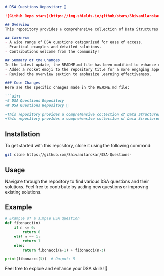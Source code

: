 ```markdown
# DSA Questions Repository 🚀

![GitHub Repo stars](https://img.shields.io/github/stars/Shivanilarokar/DSA-Questions-?style=social) ![GitHub forks](https://img.shields.io/github/forks/Shivanilarokar/DSA-Questions-?style=social)

## Overview
This repository provides a comprehensive collection of Data Structures and Algorithms (DSA) questions, along with solutions and explanations to help you learn effectively.

## Features
- A wide range of DSA questions categorized for ease of access.
- Practical examples and detailed solutions.
- Contributions welcome from the community!

## Summary of the Changes
In the latest update, the README.md file has been modified to enhance clarity and engagement. The following changes were made:
- Added a rocket emoji to the repository title for a more engaging appearance.
- Revised the overview section to emphasize learning effectiveness.
  
### Code Changes
Here are the specific changes made in the README.md file:

```diff
-# DSA Questions Repository
+# DSA Questions Repository 🚀

-This repository provides a comprehensive collection of Data Structures and Algorithms (DSA) questions aimed at helping both beginners and experienced developers enhance their understanding through practical examples and solutions.
+This repository provides a comprehensive collection of Data Structures and Algorithms (DSA) questions, along with solutions and explanations to help you learn effectively.
```

## Installation
To get started with this repository, clone it using the following command:

```bash
git clone https://github.com/Shivanilarokar/DSA-Questions-
```

## Usage
Navigate through the repository to find various DSA questions and their solutions. Feel free to contribute by adding new questions or improving existing solutions.

## Example
```python
# Example of a simple DSA question
def fibonacci(n):
    if n <= 0:
        return 0
    elif n == 1:
        return 1
    else:
        return fibonacci(n-1) + fibonacci(n-2)

print(fibonacci(5))  # Output: 5
```

Feel free to explore and enhance your DSA skills! 🌟
```